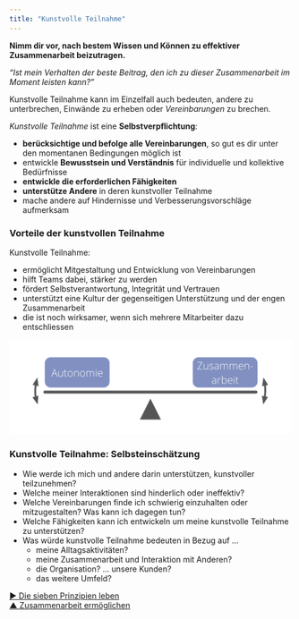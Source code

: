 ```yaml
---
title: "Kunstvolle Teilnahme"
---
```



**Nimm dir vor, nach bestem Wissen und Können zu effektiver Zusammenarbeit beizutragen.**

*“Ist mein Verhalten der beste Beitrag, den ich zu dieser Zusammenarbeit im Moment leisten kann?”*

Kunstvolle Teilnahme kann im Einzelfall auch bedeuten, andere zu unterbrechen, Einwände zu erheben oder <dfn data-info="Vereinbarung: Eine gemeinsam beschlossene Richtlinie, ein Prozess, ein Protokoll oder eine Policy, die den den Wertfluss in der Organisation steuert.">Vereinbarungen</dfn> zu brechen.

*Kunstvolle Teilnahme* ist eine **Selbstverpflichtung**:

- **berücksichtige und befolge alle Vereinbarungen**, so gut es dir unter den momentanen Bedingungen möglich ist
- entwickle **Bewusstsein und Verständnis** für individuelle und kollektive Bedürfnisse
- **entwickle die erforderlichen Fähigkeiten**
- **unterstütze Andere** in deren kunstvoller Teilnahme
- mache andere auf Hindernisse und Verbesserungsvorschläge aufmerksam

### Vorteile der kunstvollen Teilnahme

Kunstvolle Teilnahme:

- ermöglicht Mitgestaltung und Entwicklung von Vereinbarungen
- hilft Teams dabei, stärker zu werden
- fördert Selbstverantwortung, Integrität und Vertrauen
- unterstützt eine Kultur der gegenseitigen Unterstützung und der engen Zusammenarbeit
- die ist noch wirksamer, wenn sich mehrere Mitarbeiter dazu entschliessen

![Praktiziere kunstvolle Teilnahme, um ein ausgewogenes Verhältnis zwischen Autonomie und Zusammenarbeit herzustellen.](img/illustrations/balance-autonomy-collaboration-alt.png)

### Kunstvolle Teilnahme: Selbsteinschätzung

- Wie werde ich mich und andere darin unterstützen, kunstvoller teilzunehmen? 
- Welche meiner Interaktionen sind hinderlich oder ineffektiv?
- Welche Vereinbarungen finde ich schwierig einzuhalten oder mitzugestalten? Was kann ich dagegen tun?
- Welche Fähigkeiten kann ich entwickeln um meine kunstvolle Teilnahme zu unterstützen?
- Was würde kunstvolle Teilnahme bedeuten in Bezug auf … 
    - meine Alltagsaktivitäten?
    - meine Zusammenarbeit und Interaktion mit Anderen?
    - die Organisation? … unsere Kunden?
    - das weitere Umfeld?

[&#9654; Die sieben Prinzipien leben](adopt-the-seven-principles.html)<br/>[&#9650; Zusammenarbeit ermöglichen](enablers-of-collaboration.html)

